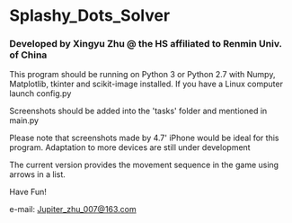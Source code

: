# Splashy_Dots_Solver
### Developed by Xingyu Zhu @ the HS affiliated to Renmin Univ. of China

This program should be running on Python 3 or Python 2.7 with Numpy, Matplotlib, tkinter and scikit-image installed. If you have a Linux computer launch config.py

Screenshots should be added into the 'tasks' folder and mentioned in main.py

Please note that screenshots made by 4.7' iPhone would be ideal for this program. Adaptation to more devices are still under development

The current version provides the movement sequence in the game using arrows in a list.


Have Fun!

e-mail: Jupiter_zhu_007@163.com
